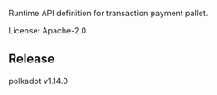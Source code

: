 Runtime API definition for transaction payment pallet.

License: Apache-2.0


## Release

polkadot v1.14.0
